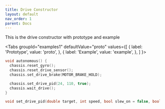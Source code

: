 ```yaml
---
title: Drive Constructor
layout: default
nav_order: 1
parent: Docs
---
```

This is the drive constructor with prototype and example

<Tabs
  groupId="examples1"
  defaultValue="proto"
  values={[
    { label: 'Prototype',  value: 'proto', },
    { label: 'Example',  value: 'example', },
  ]
}>

<TabItem value="example">

```cpp
void autonomous() {
  chassis.reset_gyro(); 
  chassis.reset_drive_sensor(); 
  chassis.set_drive_brake(MOTOR_BRAKE_HOLD); 

  chassis.set_drive_pid(24, 110, true);
  chassis.wait_drive();
}
```

</TabItem>


<TabItem value="proto">

```cpp
void set_drive_pid(double target, int speed, bool slew_on = false, bool toggle_heading = true);
```

</TabItem>
</Tabs>
